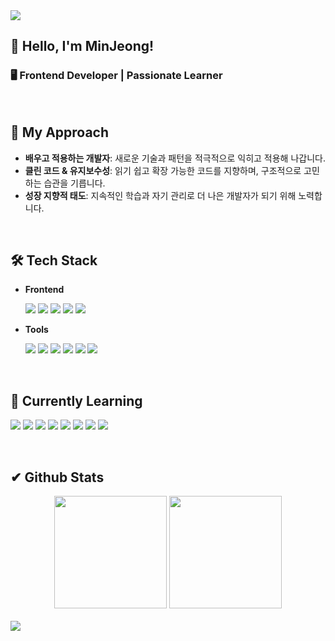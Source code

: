 <img src="https://capsule-render.vercel.app/api?type=waving&color=gradient&customColorList=15&height=200&section=header&text=Welcome&fontSize=90" />


## 👋 Hello, I'm MinJeong!
### 🖥️ Frontend Developer | Passionate Learner   

<br>

## 🚀 My Approach  
- **배우고 적용하는 개발자**: 새로운 기술과 패턴을 적극적으로 익히고 적용해 나갑니다.   
- **클린 코드 & 유지보수성**: 읽기 쉽고 확장 가능한 코드를 지향하며, 구조적으로 고민하는 습관을 기릅니다.
- **성장 지향적 태도**: 지속적인 학습과 자기 관리로 더 나은 개발자가 되기 위해 노력합니다.  

<br>


## 🛠️ Tech Stack
- **Frontend**
  <p display="inline-block">
  	<img src="https://img.shields.io/badge/javascript-F7DF1E?style=flat&logo=javascript&logoColor=white" />
	<img src="https://img.shields.io/badge/react-61DAFB?style=flat&logo=react&logoColor=white" />
	<img src="https://img.shields.io/badge/typescript-3178C6?style=flat&logo=typescript&logoColor=white" />
 	<img src="https://img.shields.io/badge/bootstrap-7952B3?style=flat&logo=bootstrap&logoColor=white" />
  	<img src="https://img.shields.io/badge/styledcomponents-DB7093?style=flat&logo=styledcomponents&logoColor=white" />
   </p>

- **Tools**
  <p display="inline-block">
	<img src="https://img.shields.io/badge/vite-646CFF?style=flat&logo=vite&logoColor=white" />
  	<img src="https://img.shields.io/badge/amazons3-569A31?style=flat&logo=amazons3&logoColor=white" />
	<img src="https://img.shields.io/badge/figma-F24E1E?style=flat&logo=figma&logoColor=white" />
	<img src="https://img.shields.io/badge/github-181717?style=flat&logo=github&logoColor=white" />
	<img src="https://img.shields.io/badge/notion-000000?style=flat&logo=notion&logoColor=white" />
	<img src="https://img.shields.io/badge/Slack-4A154B?style=flat&logo=slack&logoColor=white" />
   </p>

<br>

## 🌱 Currently Learning
  <p display="inline-block">
	  <img src="https://img.shields.io/badge/next.js-000000?style=flat&logo=nextdotjs&logoColor=white" />
	  <img src="https://img.shields.io/badge/recoil-3578E5?style=flat&logo=recoil&logoColor=white" />
	  <img src="https://img.shields.io/badge/reactquery-FF4154?style=flat&logo=reactquery&logoColor=white" />
	  <img src="https://img.shields.io/badge/tailwindcss-06B6D4?style=flat&logo=tailwindcss&logoColor=white" />
	  <img src="https://img.shields.io/badge/prisma-2D3748?style=flat&logo=prisma&logoColor=white" />
	  <img src="https://img.shields.io/badge/supabase-3FCF8E?style=flat&logo=supabase&logoColor=white" />
	  <img src="https://img.shields.io/badge/vercel-000000?style=flat&logo=vercel&logoColor=white" />
	<img src="https://img.shields.io/badge/firebase-DD2C00?style=flat&logo=firebase&logoColor=white" />
 	
	  
  </p>


<br>

## ✔ Github Stats
<div align="center" display="inline-block">
    <img src="https://github-readme-stats.vercel.app/api/top-langs/?username=dev-vming&layout=compact" height="180em">
    <img src="https://github-readme-stats.vercel.app/api?username=dev-vming&show_icons=true" height="180em">
</div>
<br>

<img src='https://capsule-render.vercel.app/api?type=waving&color=gradient&customColorList=15&height=200&section=footer'/>
